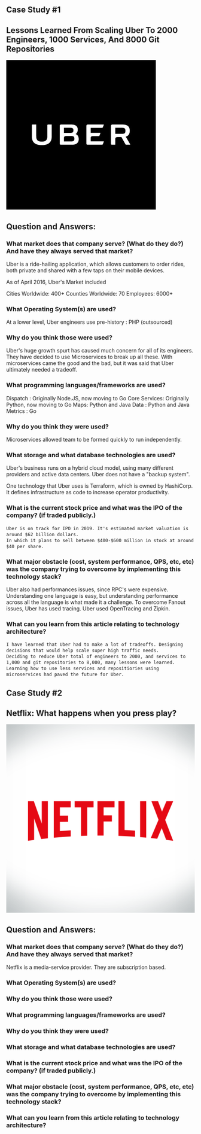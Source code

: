 ## Case Study #1 
## Lessons Learned From Scaling Uber To 2000 Engineers, 1000 Services, And 8000 Git Repositories

![Uber](/images/uber.jpg)

## Question and Answers:
      
### What market does that company serve? (What do they do?) And have they always served that market?


Uber is a ride-hailing application, which allows customers to order rides, both private and shared with a few taps on their mobile devices. 

As of April 2016, Uber's Market included 

Cities Worldwide: 400+
Counties Worldwide: 70
Employees: 6000+


### What Operating System(s) are used?

At a lower level, Uber engineers use pre-history :   PHP (outsourced)
	

### Why do you think those were used?

Uber's huge growth spurt has caused much concern for all of its engineers. They have decided to use Microservices to break up all these. With microservices came the good and the bad, but it was said that Uber ultimately needed a tradeoff. 


### What programming languages/frameworks are used?

Dispatch : 		Originally Node.JS, now moving to Go
Core Services:  	Originally Python, now moving to Go
Maps:	 		Python and Java
Data :			Python and Java
Metrics : 		Go


### Why do you think they were used?

Microservices allowed team to be formed quickly to run independently. 

### What storage and what database technologies are used?

Uber's business runs on a hybrid cloud model, using many different providers and active data centers. Uber does not have a "backup system". 

One technology that Uber uses is Terraform, which is owned by HashiCorp. It defines infrastructure as code to increase operator productivity. 
	

### What is the current stock price and what was the IPO of the company? (if traded publicly.)

	Uber is on track for IPO in 2019. It's estimated market valuation is around $62 billion dollars. 
	In which it plans to sell between $400-$600 million in stock at around $40 per share. 


### What major obstacle (cost, system performance, QPS, etc, etc) was the company trying to overcome by implementing this technology stack?

Uber also had performances issues, since RPC's were expensive. Understanding one language is easy, but
understanding performance across all the language is what made it a challenge. 
To overcome Fanout issues, Uber has used tracing. Uber used OpenTracing and Zipkin.

### What can you learn from this article relating to technology architecture?

	I have learned that Uber had to make a lot of tradeoffs. Designing decisions that would help scale super high traffic needs.
	Deciding to reduce Uber total of engineers to 2000, and services to 1,000 and git repositories to 8,000, many lessons were learned. Learning how to use less services and repositiories using microservices had paved the future for Uber.



## Case Study #2 
## Netflix: What happens when you press play?
![Uber](/images/netflix.jpg)
## Question and Answers:

### What market does that company serve? (What do they do?) And have they always served that market?

Netflix is a media-service provider. They are subscription based. 



### What Operating System(s) are used?

### Why do you think those were used?


### What programming languages/frameworks are used?

### Why do you think they were used?


### What storage and what database technologies are used?


### What is the current stock price and what was the IPO of the company? (if traded publicly.)


### What major obstacle (cost, system performance, QPS, etc, etc) was the company trying to overcome by implementing this technology stack?


### What can you learn from this article relating to technology architecture?


